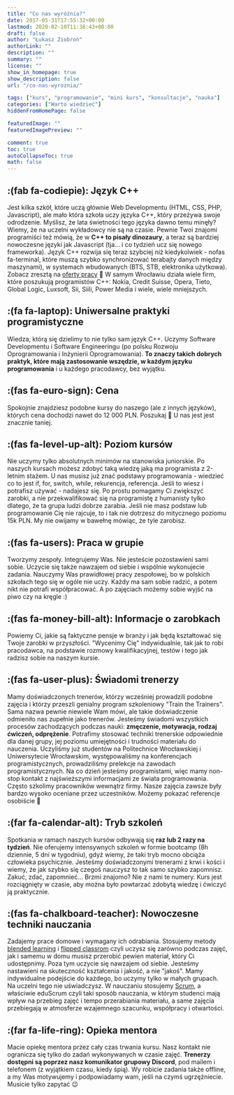 ```yaml
---
title: "Co nas wyróżnia?"
date: 2017-05-31T17:55:32+00:00
lastmod: 2020-02-10T11:38:43+00:00
draft: false
author: "Łukasz Ziobroń"
authorLink: ""
description: ""
summary: ""
license: ""
show_in_homepage: true
show_description: false
url: "/co-nas-wyroznia/"

tags: ["kurs", "programowanie", "mini kurs", "konsultacje", "nauka"]
categories: ["Warto wiedzieć"]
hiddenFromHomePage: false

featuredImage: ""
featuredImagePreview: ""

comment: true
toc: true
autoCollapseToc: true
math: false
---
```


## :(fab fa-codiepie): Język C++

Jest kilka szkół, które uczą głównie Web Developmentu (HTML, CSS, PHP, Javascript), ale mało która szkoła uczy języka C++, który przeżywa swoje odrodzenie. Myślisz, że lata świetności tego języka dawno temu minęły? Wiemy, że na uczelni wykładowcy nie są na czasie. Pewnie Twoi znajomi programiści też mówią, że w **C++ to pisały dinozaury**, a teraz są bardziej nowoczesne języki jak Javascript (tja... i co tydzień ucz się nowego frameworka). Język C++ rozwija się teraz szybciej niż kiedykolwiek - nofas fa-terminal, które muszą szybko synchronizować terabajty danych między maszynami), w systemach wbudowanych (BTS, STB, elektronika użytkowa). Zobacz zresztą na [oferty pracy][praca-cpp-linkedin] 🙂 W samym Wrocławiu działa wiele firm, które poszukują programistów C++: Nokia, Credit Suisse, Opera, Tieto, Global Logic, Luxsoft, Sii, Siili, Power Media i wiele, wiele mniejszych.

## :(fa fa-laptop): Uniwersalne praktyki programistyczne

Wiedza, którą się dzielimy to nie tylko sam język C++. Uczymy Software Developmentu i Software Engineeringu (po polsku Rozwoju Oprogramowania i Inżynierii Oprogramowania). **To znaczy takich dobrych praktyk, które mają zastosowanie wszędzie, w każdym języku programowania** i u każdego pracodawcy, bez wyjątku.

## :(fas fa-euro-sign): Cena

Spokojnie znajdziesz podobne kursy do naszego (ale z innych języków), których cena dochodzi nawet do 12 000 PLN. Poszukaj 🙂 U nas jest jest znacznie taniej.

## :(fas fa-level-up-alt): Poziom kursów

Nie uczymy tylko absolutnych minimów na stanowiska juniorskie. Po naszych kursach możesz zdobyć taką wiedzę jaką ma programista z 2-letnim stażem. U nas musisz już znać podstawy programowania - wiedzieć co to jest if, for, switch, while, rekurencja, referencja. Jeśli to wiesz i potrafisz używać - nadajesz się. Po prostu pomagamy Ci zwiększyć zarobki, a nie przekwalifikować się na programistę z humanisty tylko dlatego, że ta grupa ludzi dobrze zarabia. Jeśli nie masz podstaw lub programowanie Cię nie rajcuje, to i tak nie dotrzesz do mitycznego poziomu 15k PLN. My nie owijamy w bawełnę mówiąc, że tyle zarobisz.

## :(fas fa-users): Praca w grupie

Tworzymy zespoły. Integrujemy Was. Nie jesteście pozostawieni sami sobie. Uczycie się także nawzajem od siebie i wspólnie wykonujecie zadania. Nauczymy Was prawidłowej pracy zespołowej, bo w polskich szkołach tego się w ogóle nie uczy. Każdy ma sam sobie radzić, a potem nikt nie potrafi współpracować. 
A po zajęciach możemy sobie wyjść na piwo czy na kręgle :)

## :(fas fa-money-bill-alt): Informacje o zarobkach

Powiemy Ci, jakie są faktyczne pensje w branży i jak będą kształtować się Twoje zarobki w przyszłości. "Wycenimy Cię" indywidualnie, tak jak to robi pracodawca, na podstawie rozmowy kwalifikacyjnej, testów i tego jak radzisz sobie na naszym kursie.

## :(fas fa-user-plus): Świadomi trenerzy

Mamy doświadczonych trenerów, którzy wcześniej prowadzili podobne zajęcia i którzy przeszli genialny program szkoleniowy "Train the Trainers". Sama nazwa pewnie niewiele Wam mówi, ale takie doświadczenie odmieniło nas zupełnie jako trenerów. Jesteśmy świadomi wszystkich procesów zachodzących podczas nauki: **zmęczenie, motywacja, rodzaj ćwiczeń, odprężenie**. Potrafimy stosować techniki trenerskie odpowiednie dla danej grupy, jej poziomu umiejętności i trudności materiału do nauczenia. Uczyliśmy już studentów na Politechnice Wrocławskiej i Uniwersytecie Wrocławskim, występowaliśmy na konferencjach programistycznych, prowadziliśmy prelekcje na zawodach programistycznych. Na co dzień jesteśmy programistami, więc mamy non-stop kontakt z najświeższymi informacjami ze świata programowania. Często szkolimy pracowników wewnątrz firmy. Nasze zajęcia zawsze były bardzo wysoko oceniane przez uczestników. Możemy pokazać referencje osobiście 🙂

## :(far fa-calendar-alt): Tryb szkoleń

Spotkania w ramach naszych kursów odbywają się **raz lub 2 razy na tydzień**. Nie oferujemy intensywnych szkoleń w formie bootcamp (8h dziennie, 5 dni w tygodniu), gdyż wiemy, że taki tryb mocno obciąża człowieka psychicznie. Jesteśmy doświadczonymi trenerami z krwi i kości i wiemy, że jak szybko się czegoś nauczysz to tak samo szybko zapomnisz. Zakuć, zdać, zapomnieć... Brzmi znajomo? Nie z nami te numery. Kurs jest rozciągnięty w czasie, aby można było powtarzać zdobytą wiedzę i ćwiczyć ją praktycznie.

## :(fas fa-chalkboard-teacher): Nowoczesne techniki nauczania

Zadajemy prace domowe i wymagany ich odrabiania. Stosujemy metody [blended learning][blended-learning] i [flipped classrom][flipped-classrom] czyli uczysz się zarówno podczas zajęć, jak i samemu w domu musisz przerobić pewien materiał, który Ci udostępnimy. Poza tym uczycie się nawzajem od siebie. Jesteśmy nastawieni na skuteczność kształcenia i jakość, a nie "jakoś". Mamy indywidualne podejście do każdego, bo uczymy tylko w małych grupach. Na uczelni tego nie uświadczysz. W nauczaniu stosujemy [Scrum][scrum-wiki], a właściwie eduScrum czyli taki sposób nauczania, w którym studenci mają wpływ na przebieg zajęć i tempo przerabiania materiału, a same zajęcia przebiegają w atmosferze wzajemnego szacunku, współpracy i otwartości.

## :(far fa-life-ring): Opieka mentora

Macie opiekę mentora przez cały czas trwania kursu. Nasz kontakt nie ogranicza się tylko do zadań wykonywanych w czasie zajęć. **Trenerzy dostępni są poprzez nasz komunikator grupowy Discord**, pod mailem i telefonem (z wyjątkiem czasu, kiedy śpią). Wy robicie zadania także offline, a my Was motywujemy i podpowiadamy wam, jeśli na czymś ugrzęźniecie. Musicie tylko zapytać 😉

 [praca-cpp-linkedin]: https://www.linkedin.com/jobs/search/?keywords=c%2B%2B
 [blended-learning]: https://pl.wikipedia.org/wiki/Blended_learning
 [flipped-classrom]: https://www.youtube.com/watch?v=qdKzSq_t8k8
 [scrum-wiki]: https://pl.wikipedia.org/wiki/Scrum